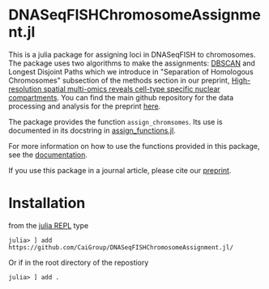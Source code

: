 # DNASeqFISHChromosomeAssignment.jl

This is a julia package for assigning loci in DNASeqFISH to chromosomes. The package uses two algorithms to make the assignments: [DBSCAN](https://en.wikipedia.org/wiki/DBSCAN) and Longest Disjoint Paths which we introduce in "Separation of Homologous Chromosomes" subsection of the methods section in our preprint, [High-resolution spatial multi-omics reveals cell-type specific nuclear compartments](https://www.biorxiv.org/content/10.1101/2023.05.07.539762v1.abstract). You can find the main github repository for the data processing and analysis for the preprint [here](https://github.com/CaiGroup/dna-seqfish-plus-multi-omics/tree/main).

The package provides the function <code>assign_chromsomes</code>. Its use is documented in its docstring in [assign_functions.jl](https://github.com/CaiGroup/DNASeqFISHChromosomeAssignment/blob/main/src/assignment_functions.jl).

For more information on how to use the functions provided in this package, see the [documentation](https://caigroup.github.io/DNASeqFISHChromosomeAssignment.jl/).

If you use this package in a journal article, please cite our [preprint](https://www.biorxiv.org/content/10.1101/2023.05.07.539762v1.abstract).


# Installation

from the [julia REPL](https://docs.julialang.org/en/v1/stdlib/REPL/) type
```
julia> ] add https://github.com/CaiGroup/DNASeqFISHChromosomeAssignment.jl/
```
Or if in the root directory of the repostiory
```
julia> ] add .
```
